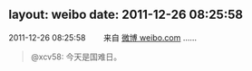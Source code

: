 layout: weibo
date: 2011-12-26 08:25:58
---
2011-12-26 08:25:58  &nbsp;&nbsp;&nbsp;&nbsp;&nbsp;&nbsp; 来自 <a href="http://weibo.com/" rel="nofollow">微博 weibo.com</a>
……
>  @xcv58: 今天是国难日。 ​​​
